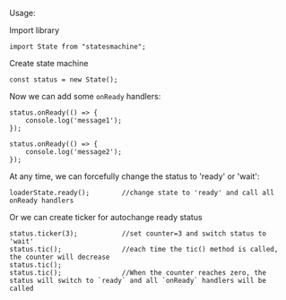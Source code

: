 Usage:

Import library

    import State from "statesmachine";

Create state machine

    const status = new State();


Now we can add some `onReady` handlers:

    status.onReady(() => {
        console.log('message1');
    });

    status.onReady(() => {
        console.log('message2');
    });

At any time, we can forcefully change the status to 'ready' or 'wait':

    loaderState.ready();        //change state to 'ready' and call all onReady handlers

Or we can create ticker for autochange ready status

    status.ticker(3);           //set counter=3 and switch status to 'wait'
    status.tic();               //each time the tic() method is called, the counter will decrease
    status.tic();
    status.tic();               //When the counter reaches zero, the status will switch to `ready` and all `onReady` handlers will be called

